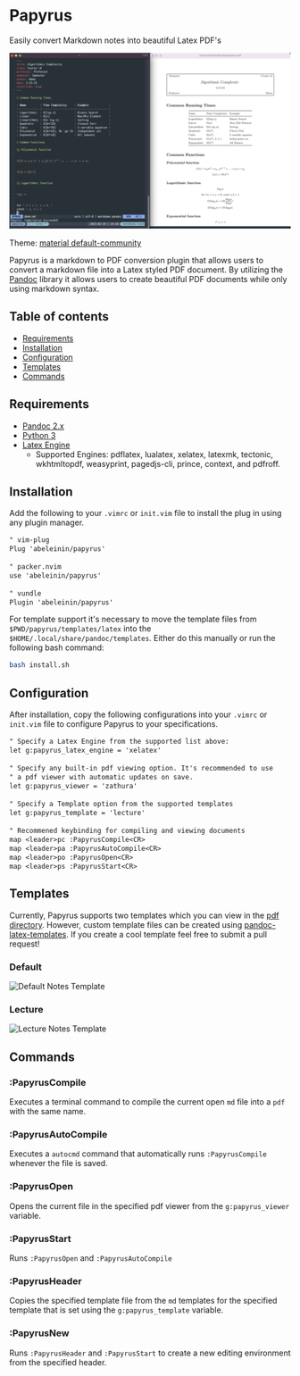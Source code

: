 # Papyrus

Easily convert Markdown notes into beautiful Latex PDF's

![Screenshot example of Papyrus](https://github.com/abeleinin/papyrus/blob/main/examples/example.png?raw=true)

Theme: [material default-community](https://github.com/kaicataldo/material.vim)

Papyrus is a markdown to PDF conversion plugin that allows users to convert a markdown file into a Latex styled PDF document. By utilizing the [Pandoc](https://pandoc.org/) library it allows users to create beautiful PDF documents while only using markdown syntax.

## Table of contents

- [Requirements](#requirements)
- [Installation](#installation)
- [Configuration](#configuration)
- [Templates](#templates)
- [Commands](#commands)

## Requirements

- [Pandoc 2.x](https://pandoc.org/installing.html)
- [Python 3](https://www.python.org/downloads/)
- [Latex Engine](https://pandoc.org/MANUAL.html#option--pdf-engine)
  - Supported Engines: pdflatex, lualatex, xelatex, latexmk, tectonic, wkhtmltopdf, weasyprint, pagedjs-cli, prince, context, and pdfroff.

## Installation

Add the following to your `.vimrc` or `init.vim` file to install the plug in using any plugin manager.

```vim
" vim-plug
Plug 'abeleinin/papyrus'

" packer.nvim
use 'abeleinin/papyrus'

" vundle
Plugin 'abeleinin/papyrus'
```

For template support it's necessary to move the template files from `$PWD/papyrus/templates/latex` into the `$HOME/.local/share/pandoc/templates`. Either do this manually or run the following bash command:

```bash
bash install.sh
```

## Configuration

After installation, copy the following configurations into your `.vimrc` or `init.vim` file to configure Papyrus to your specifications.

```vim
" Specify a Latex Engine from the supported list above:
let g:papyrus_latex_engine = 'xelatex'

" Specify any built-in pdf viewing option. It's recommended to use 
" a pdf viewer with automatic updates on save.
let g:papyrus_viewer = 'zathura'

" Specify a Template option from the supported templates
let g:papyrus_template = 'lecture'

" Recommened keybinding for compiling and viewing documents
map <leader>pc :PapyrusCompile<CR>
map <leader>pa :PapyrusAutoCompile<CR>
map <leader>po :PapyrusOpen<CR>
map <leader>ps :PapyrusStart<CR>
```

## Templates

Currently, Papyrus supports two templates which you can view in the [pdf directory](https://github.com/abeleinin/papyrus/tree/main/templates/pdf). However, custom template files can be created using [pandoc-latex-templates](https://github.com/Wandmalfarbe/pandoc-latex-template). If you create a cool template feel free to submit a pull request!
 
### Default

![Default Notes Template](https://drive.google.com/file/d/1Sb21ZZzGyPPVsLazesxSIxbQiTguYL2C/view?usp=sharing)

### Lecture 

![Lecture Notes Template](https://drive.google.com/file/d/1RuoRXyQvpiVZEQMVOw75ii20ctQxmbrt/view?usp=sharing)


## Commands

### :PapyrusCompile

Executes a terminal command to compile the current open `md` file into a `pdf` with the same name.

### :PapyrusAutoCompile

Executes a `autocmd` command that automatically runs `:PapyrusCompile` whenever the file is saved.

### :PapyrusOpen 

Opens the current file in the specified pdf viewer from the `g:papyrus_viewer` variable.

### :PapyrusStart

Runs `:PapyrusOpen` and `:PapyrusAutoCompile` 

### :PapyrusHeader

Copies the specified template file from the `md` templates for the specified template that is set using the `g:papyrus_template` variable.

### :PapyrusNew

Runs `:PapyrusHeader` and `:PapyrusStart` to create a new editing environment from the specified header.


